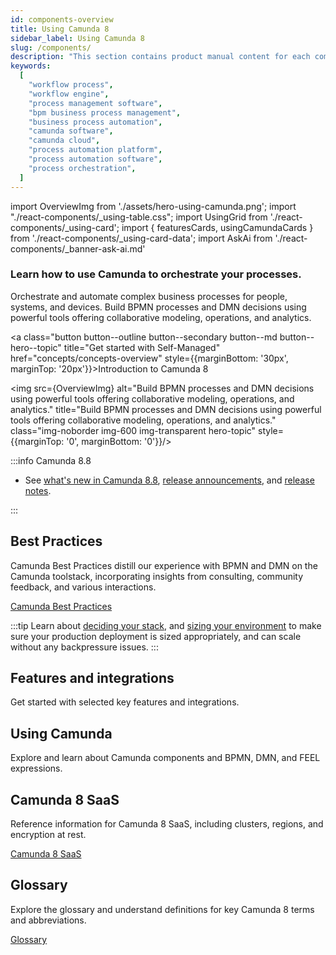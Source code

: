 ```yaml
---
id: components-overview
title: Using Camunda 8
sidebar_label: Using Camunda 8
slug: /components/
description: "This section contains product manual content for each component in Camunda 8, including conceptual content."
keywords:
  [
    "workflow process",
    "workflow engine",
    "process management software",
    "bpm business process management",
    "business process automation",
    "camunda software",
    "camunda cloud",
    "process automation platform",
    "process automation software",
    "process orchestration",
  ]
---
```


import OverviewImg from './assets/hero-using-camunda.png';
import "./react-components/\_using-table.css";
import UsingGrid from './react-components/\_using-card';
import { featuresCards, usingCamundaCards } from './react-components/\_using-card-data';
import AskAi from './react-components/\_banner-ask-ai.md'

<h3 class="subheading">Learn how to use Camunda to orchestrate your processes.</h3>

<div class="double-column-container" style={{marginBottom: '50px'}}>
<div class="double-column-left"  style={{marginRight: '50px', flex: '1.35'}}>

Orchestrate and automate complex business processes for people, systems, and devices. Build BPMN processes and DMN decisions using powerful tools offering collaborative modeling, operations, and analytics.

<a class="button button--outline button--secondary button--md button--hero--topic" title="Get started with Self-Managed" href="concepts/concepts-overview" style={{marginBottom: '30px', marginTop: '20px'}}>Introduction to Camunda 8</a>

</div>
<div class="double-column-right" style={{flex: '1'}}>

<img src={OverviewImg} alt="Build BPMN processes and DMN decisions using powerful tools offering collaborative modeling, operations, and analytics." title="Build BPMN processes and DMN decisions using powerful tools offering collaborative modeling, operations, and analytics." class="img-noborder img-600 img-transparent hero-topic" style={{marginTop: '0', marginBottom: '0'}}/>

</div>
</div>

:::info Camunda 8.8

- See [what's new in Camunda 8.8](/reference/announcements-release-notes/880/whats-new-in-88.md), [release announcements](/reference/announcements-release-notes/880/880-announcements.md), and [release notes](/reference/announcements-release-notes/880/880-release-notes.md).

:::

## Best Practices

Camunda Best Practices distill our experience with BPMN and DMN on the Camunda toolstack, incorporating insights from consulting, community feedback, and various interactions.

<p><a href="./best-practices/best-practices-overview/" class="link-arrow">Camunda Best Practices</a></p>

:::tip
Learn about [deciding your stack](/components/best-practices/architecture/deciding-about-your-stack.md), and [sizing your environment](/components/best-practices/architecture/sizing-your-environment.md) to make sure your production deployment is sized appropriately, and can scale without any backpressure issues.
:::

## Features and integrations

Get started with selected key features and integrations.

<UsingGrid using={featuresCards} />

## Using Camunda

Explore and learn about Camunda components and BPMN, DMN, and FEEL expressions.

<UsingGrid using={usingCamundaCards} />

## Camunda 8 SaaS

Reference information for Camunda 8 SaaS, including clusters, regions, and encryption at rest.

<p><a href="./saas/" class="link-arrow">Camunda 8 SaaS</a></p>

## Glossary

Explore the glossary and understand definitions for key Camunda 8 terms and abbreviations.

<p><a href="../reference/glossary/" class="link-arrow">Glossary</a></p>

<AskAi/>
